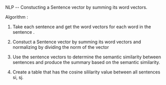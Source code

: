 NLP -- Constucting a Sentence vector by summing its word vectors.

Algorithm :

1. Take each sentence and get the word vectors for each word in the sentence .

2. Constuct a Sentence vector by summing its word vectors and normalizing by dividing the norm of the vector

3. Use the sentence vectors to determine the semantic similarity between sentences and produce the summary based on the semantic similarity.

4. Create a table that has the cosine sililarity value between all sentences si, sj.